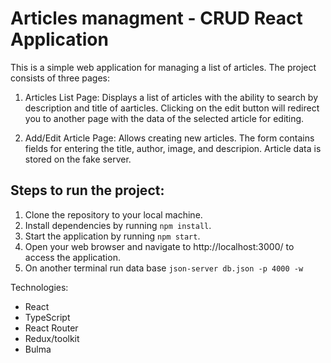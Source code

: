 # Articles managment - CRUD React Application

This is a simple web application for managing a list of articles. The project consists of three pages:

1. Articles List Page: Displays a list of articles with the ability to search by description and title of aarticles. Clicking on the edit button will redirect you to another page with the data of the selected article for editing.

2. Add/Edit Article Page: Allows creating new articles. The form contains fields for entering the title, author, image, and descripion. Article data is stored on the fake server.

## Steps to run the project:

1. Clone the repository to your local machine.
2. Install dependencies by running `npm install`.
3. Start the application by running `npm start`.
4. Open your web browser and navigate to http://localhost:3000/ to access the application.
5. On another terminal run data base `json-server db.json -p 4000 -w`

Technologies:
 - React
 - TypeScript
 - React Router
 - Redux/toolkit
 - Bulma


